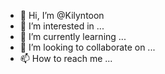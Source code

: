 - 👋 Hi, I’m @Kilyntoon
- 👀 I’m interested in ...
- 🌱 I’m currently learning ...
- 💞️ I’m looking to collaborate on ...
- 📫 How to reach me ...

<!---
Kilyntoon/Kilyntoon is a ✨ special ✨ repository because its `README.md` (this file) appears on your GitHub profile.
You can click the Preview link to take a look at your changes.
--->
